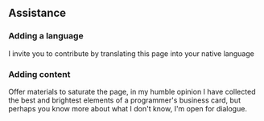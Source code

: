 ## Assistance

### Adding a language

I invite you to contribute by translating this page into your native language

### Adding content

Offer materials to saturate the page, in my humble opinion I have collected the best and brightest elements of a 
programmer's business card, but perhaps you know more about what I don't know, I'm open for dialogue. 
